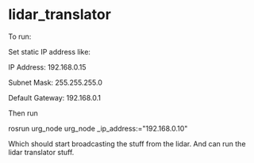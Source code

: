 # lidar_translator

To run:

Set static IP address like:

IP Address: 192.168.0.15

Subnet Mask: 255.255.255.0

Default Gateway: 192.168.0.1

Then run 

 rosrun urg_node urg_node _ip_address:="192.168.0.10"

Which should start broadcasting the stuff from the lidar. And can run the lidar translator stuff.
